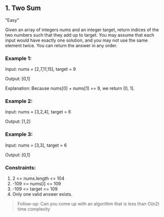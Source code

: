 ## 1. Two Sum
"Easy"

Given an array of integers nums and an integer target, return indices of the two numbers such that they add up to target.
You may assume that each input would have exactly one solution, and you may not use the same element twice.
You can return the answer in any order. 

### Example 1:

Input: nums = [2,7,11,15], target = 9

Output: [0,1]

Explanation: Because nums[0] + nums[1] == 9, we return [0, 1].

### Example 2:

Input: nums = [3,2,4], target = 6

Output: [1,2]

### Example 3:

Input: nums = [3,3], target = 6

Output: [0,1]
 

### Constraints:
1. 2 <= nums.length <= 104
2. -109 <= nums[i] <= 109
3. -109 <= target <= 109
4. Only one valid answer exists.
 

> Follow-up: Can you come up with an algorithm that is less than O(n2) time complexity
